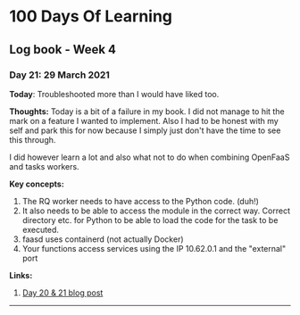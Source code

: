 # 100 Days Of Learning

## Log book - Week 4

### Day 21: 29 March 2021

**Today**: Troubleshooted more than I would have liked too.

**Thoughts:** Today is a bit of a failure in my book. I did not manage to hit the mark on a feature I wanted to implement. Also I had to be honest with my self and park this for now because I simply just don't have the time to see this through.

I did however learn a lot and also what not to do when combining OpenFaaS and tasks workers.

**Key concepts:**

1. The RQ worker needs to have access to the Python code. (duh!)
2. It also needs to be able to access the module in the correct way. Correct directory etc. for Python to be able to load the code for the task to be executed.
3. faasd uses containerd (not actually Docker)
4. Your functions access services using the IP 10.62.0.1 and the "external" port 

**Links:**

1. [Day 20 & 21 blog post](https://andrejacobs.org/100-days-challenge/100-days-of-learning-day-20-21-you-win-some-you-lose-some/)

---
